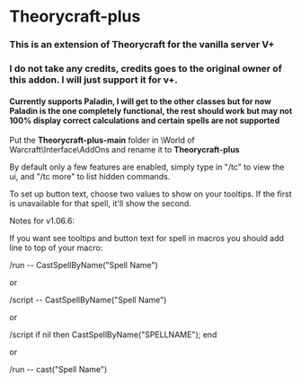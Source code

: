 # Theorycraft-plus

### This is an extension of Theorycraft for the vanilla server V+
### I do not take any credits, credits goes to the original owner of this addon. I will just support it for v+.

#### Currently supports Paladin, I will get to the other classes but for now Paladin is the one completely functional, the rest should work but may not 100% display correct calculations and certain spells are not supported

Put the **Theorycraft-plus-main** folder in \World of Warcraft\Interface\AddOns and rename it to **Theorycraft-plus** 

By default only a few features are enabled, simply type in "/tc" to view the ui, and "/tc more" to list hidden commands.


To set up button text, choose two values to show on your tooltips. If the first is unavailable for that spell, it'll show the second.

Notes for v1.06.6:

If you want see tooltips and button text for spell in macros you should add line to top of your macro:

/run -- CastSpellByName("Spell Name")

or

/script -- CastSpellByName("Spell Name")

or

/script if nil then CastSpellByName("SPELLNAME"); end

or

/run -- cast("Spell Name")
